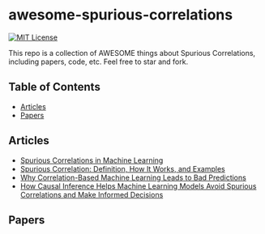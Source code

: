 # awesome-spurious-correlations

[![MIT License](https://img.shields.io/badge/license-MIT-green.svg)](https://opensource.org/licenses/MIT) 

This repo is a collection of AWESOME things about Spurious Correlations, including papers, code, etc. Feel free to star and fork.


## Table of Contents

- [Articles](#articles)
- [Papers](#papers)


## Articles
- [Spurious Correlations in Machine Learning](https://www.doczamora.com/spurious-correlations-in-machine-learning)
- [Spurious Correlation: Definition, How It Works, and Examples](https://www.investopedia.com/terms/s/spurious_correlation.asp)
- [Why Correlation-Based Machine Learning Leads to Bad Predictions](https://causalens.com/resources/white-papers/why-correlation-based-machine-learning-leads-to-bad-predictions/)
- [How Causal Inference Helps Machine Learning Models Avoid Spurious Correlations and Make Informed Decisions](https://www.linkedin.com/pulse/how-causal-inference-helps-machine-learning-models-avoid-harrison/)

## Papers
